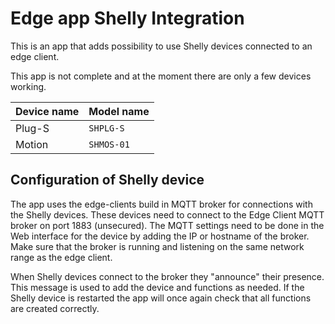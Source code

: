 # Edge app Shelly Integration

This is an app that adds possibility to use Shelly devices connected to an edge
client.

This app is not complete and at the moment there are only a few devices working.

| Device name | Model name |
|-------------|------------|
| Plug-S      | `SHPLG-S`  |
| Motion      | `SHMOS-01` |

## Configuration of Shelly device

The app uses the edge-clients build in MQTT broker for connections with the
Shelly devices. These devices need to connect to the Edge Client MQTT broker on
port 1883 (unsecured). The MQTT settings need to be done in the Web interface
for the device by adding the IP or hostname of the broker. Make sure that the
broker is running and listening on the same network range as the edge client.

When Shelly devices connect to the broker they "announce" their presence. This
message is used to add the device and functions as needed. If the Shelly device
is restarted the app will once again check that all functions are created
correctly.